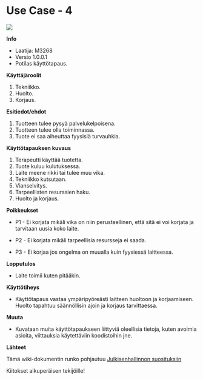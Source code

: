 # Use Case - 4


![](https://student.labranet.jamk.fi/~M3268/Ohjelmistosuunnittelu/Projektity%C3%B6/UseCase4.PNG)


**Info**

* Laatija: M3268
* Versio 1.0.0.1
* Potilas käyttötapaus.
	
**Käyttäjäroolit**	

1. Tekniikko.
2. Huolto.
3. Korjaus.

**Esitiedot/ehdot**	

1. Tuotteen tulee pysyä palvelukelpoisena.
2. Tuotteen tulee olla toiminnassa.
3. Tuote ei saa aiheuttaa fyysisiä turvauhkia.

**Käyttötapauksen kuvaus**

1. Terapeutti käyttää tuotetta.
2. Tuote kuluu kulutuksessa.
3. Laite meene rikki tai tulee muu vika.
4. Tekniikko kutsutaan.
5. Vianselvitys.
6. Tarpeellisten resurssien haku.
7. Huolto ja korjaus.

**Poikkeukset**
 
* P1 - Ei korjata mikäli vika on niin perusteellinen, että sitä ei voi korjata ja tarvitaan uusia koko laite.	

* P2 - Ei korjata mikäli tarpeellisia resursseja ei saada.	

* P3 - Ei korjaa jos ongelma on muualla kuin fyysiessä laitteessa.
	
**Lopputulos**	

* Laite toimii kuten pitääkin.

**Käyttötiheys** 

* Käyttötapaus vastaa ympäripyöreästi laitteen huoltoon ja korjaamiseen. Huolto tapahtuu säännöllisin ajoin ja korjaus tarvittaessa.

**Muuta**	

* Kuvataan muita käyttötapaukseen liittyviä oleellisia tietoja, kuten avoimia asioita, viittauksia käytettäviin koodistoihin jne.



**Lähteet**

Tämä wiki-dokumentin runko pohjautuu [Julkisenhallinnon suosituksiin](http://www.jhs-suositukset.fi/web/guest/jhs/recommendations/173)

Kiitokset alkuperäisen tekijöille!